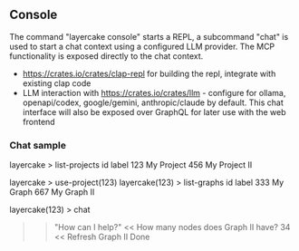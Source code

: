 ## Console

The command "layercake console" starts a REPL, a subcommand "chat" is used to start a chat context using a configured LLM provider. The MCP functionality is exposed directly to the chat context.

 - https://crates.io/crates/clap-repl for building the repl, integrate with existing clap code
 - LLM interaction with https://crates.io/crates/llm - configure for ollama, openapi/codex, google/gemini, anthropic/claude by default. This chat interface will also be exposed over GraphQL for later use with the web frontend

### Chat sample

layercake > list-projects
id   label
123  My Project
456  My Project II

layercake > use-project(123)
layercake(123) > list-graphs
id   label
333  My Graph
667  My Graph II

layercake(123) > chat
>> "How can I help?"
<< How many nodes does Graph II have?
>> 34
<< Refresh Graph II
>> Done




